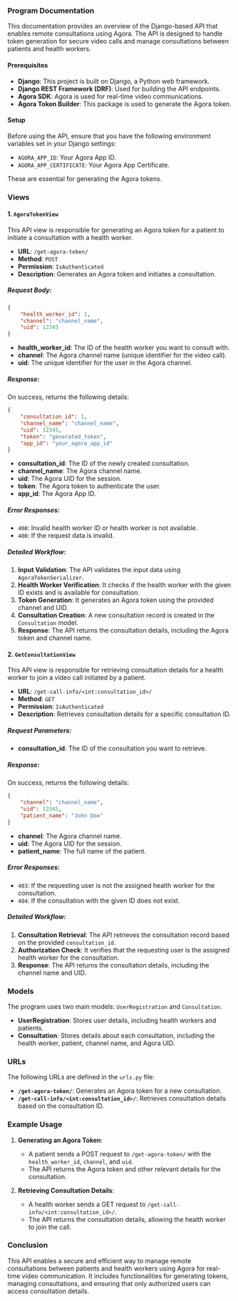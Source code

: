 ### Program Documentation

This documentation provides an overview of the Django-based API that enables remote consultations using Agora. The API is designed to handle token generation for secure video calls and manage consultations between patients and health workers.

#### Prerequisites

- **Django**: This project is built on Django, a Python web framework.
- **Django REST Framework (DRF)**: Used for building the API endpoints.
- **Agora SDK**: Agora is used for real-time video communications.
- **Agora Token Builder**: This package is used to generate the Agora token.

#### Setup

Before using the API, ensure that you have the following environment variables set in your Django settings:

- `AGORA_APP_ID`: Your Agora App ID.
- `AGORA_APP_CERTIFICATE`: Your Agora App Certificate.

These are essential for generating the Agora tokens.

### Views

#### 1. `AgoraTokenView`

This API view is responsible for generating an Agora token for a patient to initiate a consultation with a health worker.

- **URL**: `/get-agora-token/`
- **Method**: `POST`
- **Permission**: `IsAuthenticated`
- **Description**: Generates an Agora token and initiates a consultation.

##### Request Body:

```json
{
    "health_worker_id": 1,
    "channel": "channel_name",
    "uid": 12345
}
```

- **health_worker_id**: The ID of the health worker you want to consult with.
- **channel**: The Agora channel name (unique identifier for the video call).
- **uid**: The unique identifier for the user in the Agora channel.

##### Response:

On success, returns the following details:

```json
{
    "consultation_id": 1,
    "channel_name": "channel_name",
    "uid": 12345,
    "token": "generated_token",
    "app_id": "your_agora_app_id"
}
```

- **consultation_id**: The ID of the newly created consultation.
- **channel_name**: The Agora channel name.
- **uid**: The Agora UID for the session.
- **token**: The Agora token to authenticate the user.
- **app_id**: The Agora App ID.

##### Error Responses:

- `400`: Invalid health worker ID or health worker is not available.
- `400`: If the request data is invalid.

##### Detailed Workflow:

1. **Input Validation**: The API validates the input data using `AgoraTokenSerializer`.
2. **Health Worker Verification**: It checks if the health worker with the given ID exists and is available for consultation.
3. **Token Generation**: It generates an Agora token using the provided channel and UID.
4. **Consultation Creation**: A new consultation record is created in the `Consultation` model.
5. **Response**: The API returns the consultation details, including the Agora token and channel name.

#### 2. `GetConsultationView`

This API view is responsible for retrieving consultation details for a health worker to join a video call initiated by a patient.

- **URL**: `/get-call-info/<int:consultation_id>/`
- **Method**: `GET`
- **Permission**: `IsAuthenticated`
- **Description**: Retrieves consultation details for a specific consultation ID.

##### Request Parameters:

- **consultation_id**: The ID of the consultation you want to retrieve.

##### Response:

On success, returns the following details:

```json
{
    "channel": "channel_name",
    "uid": 12345,
    "patient_name": "John Doe"
}
```

- **channel**: The Agora channel name.
- **uid**: The Agora UID for the session.
- **patient_name**: The full name of the patient.

##### Error Responses:

- `403`: If the requesting user is not the assigned health worker for the consultation.
- `404`: If the consultation with the given ID does not exist.

##### Detailed Workflow:

1. **Consultation Retrieval**: The API retrieves the consultation record based on the provided `consultation_id`.
2. **Authorization Check**: It verifies that the requesting user is the assigned health worker for the consultation.
3. **Response**: The API returns the consultation details, including the channel name and UID.

### Models

The program uses two main models: `UserRegistration` and `Consultation`.

- **UserRegistration**: Stores user details, including health workers and patients.
- **Consultation**: Stores details about each consultation, including the health worker, patient, channel name, and Agora UID.

### URLs

The following URLs are defined in the `urls.py` file:

- **`/get-agora-token/`**: Generates an Agora token for a new consultation.
- **`/get-call-info/<int:consultation_id>/`**: Retrieves consultation details based on the consultation ID.

### Example Usage

1. **Generating an Agora Token**:
   - A patient sends a POST request to `/get-agora-token/` with the `health_worker_id`, `channel`, and `uid`.
   - The API returns the Agora token and other relevant details for the consultation.

2. **Retrieving Consultation Details**:
   - A health worker sends a GET request to `/get-call-info/<int:consultation_id>/`.
   - The API returns the consultation details, allowing the health worker to join the call.

### Conclusion

This API enables a secure and efficient way to manage remote consultations between patients and health workers using Agora for real-time video communication. It includes functionalities for generating tokens, managing consultations, and ensuring that only authorized users can access consultation details.